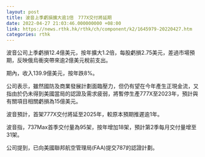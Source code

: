 ```yaml
---
layout: post
title: 波音上季虧損擴大逾1倍　777X交付將延期
date: 2022-04-27 21:03:46.000000000 +08:00
link: https://news.rthk.hk/rthk/ch/component/k2/1645979-20220427.htm
categories: rthk
---
```


波音公司上季虧損12.4億美元，按年擴大1.2倍，每股虧損2.75美元，差過市場預期，反映俄烏衝突帶來逾2億美元稅前支出。

期內，收入139.9億美元，按年跌8%。

公司表示，雖然國防及商業發展計劃面臨壓力，但仍有望在今年產生正現金流，又指由於仍未得到美國當局的認證及需求疲弱，將暫停生產777X至2023年，預計與有關項目相關虧損為15億美元。

波音預計，首架777X交付將延至2025年，較原本預期推遲逾1年。

波音指，737Max首季交付量為95架，按年增加18架，預計第2季每月交付量增至31架。

公司提到，已向美國聯邦航空管理局(FAA)提交787的認證計劃。

